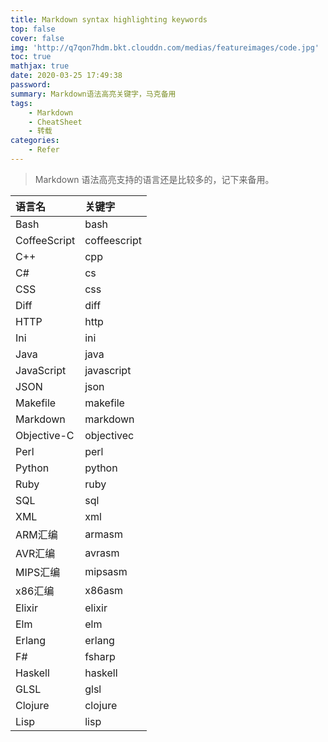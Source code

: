 ```yaml
---
title: Markdown syntax highlighting keywords
top: false
cover: false
img: 'http://q7qon7hdm.bkt.clouddn.com/medias/featureimages/code.jpg'
toc: true
mathjax: true
date: 2020-03-25 17:49:38
password:
summary: Markdown语法高亮关键字，马克备用
tags: 
    - Markdown
    - CheatSheet
    - 转载
categories:
    - Refer
---
```


> Markdown 语法高亮支持的语言还是比较多的，记下来备用。

|   语言名    |   关键字    |
|   :----   |  :-------- |
Bash  |  bash
CoffeeScript  |  coffeescript
C++  |  cpp
C#  |  cs
CSS  |  css
Diff  |  diff
HTTP  |  http
Ini  |  ini
Java  |  java
JavaScript  |  javascript
JSON  |  json
Makefile  |  makefile
Markdown  |  markdown
Objective-C  |  objectivec
Perl  |  perl
Python  |  python
Ruby  |  ruby
SQL  |  sql
XML  |  xml
ARM汇编  |  armasm
AVR汇编  |  avrasm
MIPS汇编  |  mipsasm
x86汇编  |  x86asm
Elixir  |  elixir
Elm  |  elm
Erlang  |  erlang
F#  |  fsharp
Haskell  |  haskell
GLSL  |  glsl
Clojure  |  clojure
Lisp  |  lisp